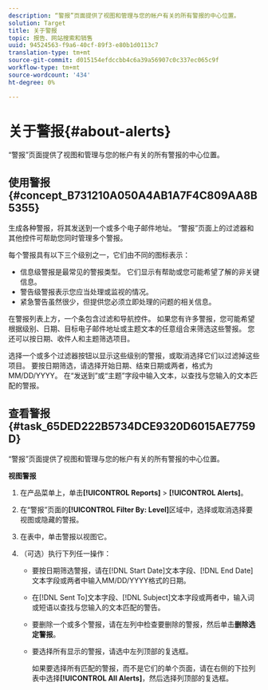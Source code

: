 ```yaml
---
description: “警报”页面提供了视图和管理与您的帐户有关的所有警报的中心位置。
solution: Target
title: 关于警报
topic: 报告、网站搜索和销售
uuid: 94524563-f9a6-40cf-89f3-e80b1d0113c7
translation-type: tm+mt
source-git-commit: d015154efdccbb4c6a39a56907c0c337ec065c9f
workflow-type: tm+mt
source-wordcount: '434'
ht-degree: 0%

---
```



# 关于警报{#about-alerts}

“警报”页面提供了视图和管理与您的帐户有关的所有警报的中心位置。

## 使用警报{#concept_B731210A050A4AB1A7F4C809AA8B5355}

生成各种警报，将其发送到一个或多个电子邮件地址。 “警报”页面上的过滤器和其他控件可帮助您同时管理多个警报。

每个警报具有以下三个级别之一，它们由不同的图标表示：

* 信息级警报是最常见的警报类型。 它们显示有帮助或您可能希望了解的非关键信息。
* 警告级警报表示您应当处理或监视的情况。
* 紧急警告虽然很少，但提供您必须立即处理的问题的相关信息。

在警报列表上方，一个条包含过滤和导航控件。 如果您有许多警报，您可能希望根据级别、日期、目标电子邮件地址或主题文本的任意组合来筛选这些警报。 您还可以按日期、收件人和主题筛选项目。

选择一个或多个过滤器按钮以显示这些级别的警报，或取消选择它们以过滤掉这些项目。 要按日期筛选，请选择开始日期、结束日期或两者，格式为MM/DD/YYYY。 在“发送到”或“主题”字段中输入文本，以查找与您输入的文本匹配的警报。

## 查看警报{#task_65DED222B5734DCE9320D6015AE7759D}

“警报”页面提供了视图和管理与您的帐户有关的所有警报的中心位置。

**视图警报**

1. 在产品菜单上，单击&#x200B;**[!UICONTROL Reports]** > **[!UICONTROL Alerts]**。
1. 在“警报”页面的&#x200B;**[!UICONTROL Filter By: Level]**&#x200B;区域中，选择或取消选择要视图或隐藏的警报。
1. 在表中，单击警报以视图它。
1. （可选）执行下列任一操作：

   * 要按日期筛选警报，请在[!DNL Start Date]文本字段、[!DNL End Date]文本字段或两者中输入MM/DD/YYYY格式的日期。

   * 在[!DNL Sent To]文本字段、[!DNL Subject]文本字段或两者中，输入词或短语以查找与您输入的文本匹配的警告。

   * 要删除一个或多个警报，请在左列中检查要删除的警报，然后单击&#x200B;**删除选定警报**。
   * 要选择所有显示的警报，请选中左列顶部的复选框。

      如果要选择所有匹配的警报，而不是它们的单个页面，请在右侧的下拉列表中选择&#x200B;**[!UICONTROL All Alerts]**，然后选择列顶部的复选框。

